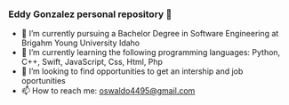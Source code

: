 ### Eddy Gonzalez personal repository 👋

- 🔭 I’m currently pursuing a Bachelor Degree in Software Engineering at Brigahm Young University Idaho
- 🌱 I’m currently learning the following programming languages: Python, C++, Swift, JavaScript, Css, Html, Php
- 👯 I’m looking to find opportunities to get an intership and job oportunities
- 📫 How to reach me: oswaldo4495@gmail.com
